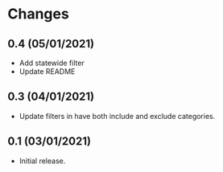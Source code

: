 # Changes

## 0.4 (05/01/2021)

* Add statewide filter
* Update README

## 0.3 (04/01/2021)

* Update filters in have both include and exclude categories.
  
## 0.1 (03/01/2021)

* Initial release.
